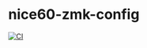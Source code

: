 # nice60-zmk-config
[![CI](https://github.com/kenjinino/nice60-zmk-config/actions/workflows/build.yml/badge.svg?branch=master)](https://github.com/kenjinino/nice60-zmk-config/actions/workflows/build.yml)
